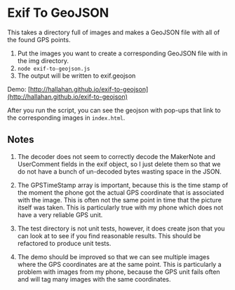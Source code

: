 # Exif To GeoJSON

This takes a directory full of images and makes a GeoJSON file with all of the found GPS points.

1. Put the images you want to create a corresponding GeoJSON file with in the img directory.
2. `node exif-to-geojson.js`
3. The output will be written to exif.geojson

Demo: [http://hallahan.github.io/exif-to-geojson](http://hallahan.github.io/exif-to-geojson)

After you run the script, you can see the geojson with pop-ups that link to the corresponding images
in `index.html`.

## Notes

1. The decoder does not seem to correctly decode the MakerNote and UserComment
fields in the exif object, so I just delete them so that we do not
have a bunch of un-decoded bytes wasting space in the JSON.

2. The GPSTimeStamp array is important, because this is the time
stamp of the moment the phone got the actual GPS coordinate that is
associated with the image. This is often not the same point in time
that the picture itself was taken. This is particularly true with
my phone which does not have a very reliable GPS unit.

3. The test directory is not unit tests, however, it does create json that
you can look at to see if you find reasonable results. This should be refactored
to produce unit tests.

4. The demo should be improved so that we can see multiple images where the GPS coordinates
are at the same point. This is particularly a problem with images from my phone, because
the GPS unit fails often and will tag many images with the same coordinates.